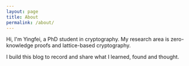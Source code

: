 ```yaml
---
layout: page
title: About
permalink: /about/
---
```


Hi, I'm Yingfei, a PhD student in cryptography. My research area is zero-knowledge proofs and lattice-based cryptography. 

I build this blog to record and share what I learned, found and thought.
